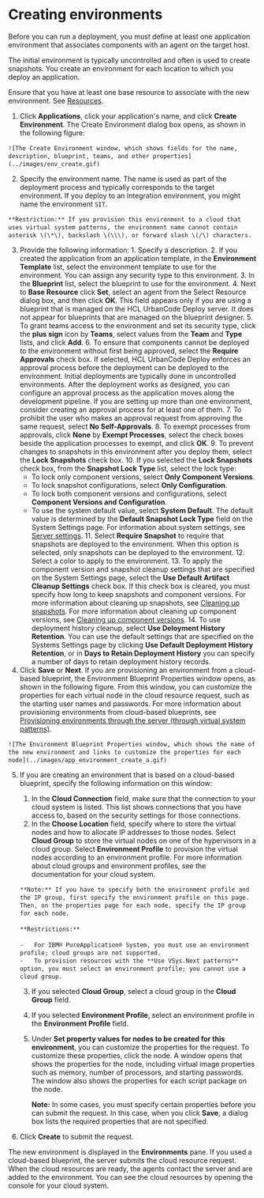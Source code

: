 # Creating environments

Before you can run a deployment, you must define at least one application environment that associates components with an agent on the target host.

The initial environment is typically uncontrolled and often is used to create snapshots. You create an environment for each location to which you deploy an application.

Ensure that you have at least one base resource to associate with the new environment. See [Resources](resources_ch.md).

1.   Click **Applications**, click your application's name, and click **Create Environment**. The Create Environment dialog box opens, as shown in the following figure:

    ![The Create Environment window, which shows fields for the name, description, blueprint, teams, and other properties](../images/env_create.gif)

2.   Specify the environment name. The name is used as part of the deployment process and typically corresponds to the target environment. If you deploy to an integration environment, you might name the environment `SIT`.

    **Restriction:** If you provision this environment to a cloud that uses virtual system patterns, the environment name cannot contain asterisk \(\*\), backslash \(\\\), or forward slash \(/\) characters.

3.   Provide the following information: 
    1.   Specify a description. 
    2.   If you created the application from an application template, in the **Environment Template** list, select the environment template to use for the environment. You can assign any security type to this environment.
    3.   In the **Blueprint** list, select the blueprint to use for the environment. 
    4.   Next to **Base Resource** click **Set**, select an agent from the Select Resource dialog box, and then click **OK**. This field appears only if you are using a blueprint that is managed on the HCL UrbanCode Deploy server. It does not appear for blueprints that are managed on the blueprint designer.
    5.   To grant teams access to the environment and set its security type, click the **plus sign** icon by **Teams**, select values from the **Team** and **Type** lists, and click **Add**. 
    6.   To ensure that components cannot be deployed to the environment without first being approved, select the **Require Approvals** check box. If selected, HCL UrbanCode Deploy enforces an approval process before the deployment can be deployed to the environment. Initial deployments are typically done in uncontrolled environments. After the deployment works as designed, you can configure an approval process as the application moves along the development pipeline. If you are setting up more than one environment, consider creating an approval process for at least one of them. 
    7.   To prohibit the user who makes an approval request from approving the same request, select **No Self-Approvals**. 
    8.   To exempt processes from approvals, click **None** by **Exempt Processes**, select the check boxes beside the application processes to exempt, and click **OK**. 
    9.   To prevent changes to snapshots in this environment after you deploy them, select the **Lock Snapshots** check box. 
    10.  If you selected the **Lock Snapshots** check box, from the **Snapshot Lock Type** list, select the lock type: 
        -   To lock only component versions, select **Only Component Versions**.
        -   To lock snapshot configurations, select **Only Configuration**.
        -   To lock both component versions and configurations, select **Component Versions and Configuration**.
        -   To use the system default value, select **System Default**. The default value is determined by the **Default Snapshot Lock Type** field on the System Settings page. For information about system settings, see [Server settings](../../com.udeploy.admin.doc/topics/settings_system.md#).
    11.  Select **Require Snapshot** to require that snapshots are deployed to the environment. When this option is selected, only snapshots can be deployed to the environment.
    12.  Select a color to apply to the environment. 
    13.  To apply the component version and snapshot cleanup settings that are specified on the System Settings page, select the **Use Default Artifact Cleanup Settings** check box. If this check box is cleared, you must specify how long to keep snapshots and component versions. For more information about cleaning up snapshots, see [Cleaning up snapshots](app_snapshot_cleanup.md). For more information about cleaning up component versions, see [Cleaning up component versions](settings_system_preview.md). 
    14.  To use deployment history cleanup, select **Use Deloyment History Retention**. You can use the default settings that are specified on the Systems Settings page by clicking **Use Default Deployment History Retention**, or in **Days to Retain Deployment History** you can specify a number of days to retain deployment history records.
4.   Click **Save** or **Next**. If you are provisioning an environment from a cloud-based blueprint, the Environment Blueprint Properties window opens, as shown in the following figure. From this window, you can customize the properties for each virtual node in the cloud resource request, such as the starting user names and passwords. For more information about provisioning environments from cloud-based blueprints, see [Provisioning environments through the server \(through virtual system patterns\)](env_provision_vsp.md).

    ![The Environment Blueprint Properties window, which shows the name of the new environment and links to customize the properties for each node](../images/app_environment_create_a.gif)

5.  If you are creating an environment that is based on a cloud-based blueprint, specify the following information on this window: 
    1.   In the **Cloud Connection** field, make sure that the connection to your cloud system is listed. This list shows connections that you have access to, based on the security settings for those connections. 
    2.   In the **Choose Location** field, specify where to store the virtual nodes and how to allocate IP addresses to those nodes. Select **Cloud Group** to store the virtual nodes on one of the hypervisors in a cloud group. Select **Environment Profile** to provision the virtual nodes according to an environment profile. For more information about cloud groups and environment profiles, see the documentation for your cloud system. 

        **Note:** If you have to specify both the environment profile and the IP group, first specify the environment profile on this page. Then, on the properties page for each node, specify the IP group for each node.

        **Restrictions:** 

        -   For IBM® PureApplication® System, you must use an environment profile; cloud groups are not supported.
        -   To provision resources with the **Use VSys.Next patterns** option, you must select an environment profile; you cannot use a cloud group.
    3.  If you selected **Cloud Group**, select a cloud group in the **Cloud Group** field. 
    4.  If you selected **Environment Profile**, select an environment profile in the **Environment Profile** field. 
    5.  Under **Set property values for nodes to be created for this environment**, you can customize the properties for the request. To customize these properties, click the node. A window opens that shows the properties for the node, including virtual image properties such as memory, number of processors, and starting passwords. The window also shows the properties for each script package on the node. 

        **Note:** In some cases, you must specify certain properties before you can submit the request. In this case, when you click **Save**, a dialog box lists the required properties that are not specified.

6.   Click **Create** to submit the request. 

The new environment is displayed in the **Environments** pane. If you used a cloud-based blueprint, the server submits the cloud resource request. When the cloud resources are ready, the agents contact the server and are added to the environment. You can see the cloud resources by opening the console for your cloud system.

